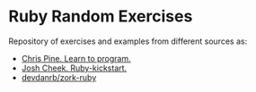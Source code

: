 Ruby Random Exercises
=====================

Repository of exercises and examples from different sources as:

- [Chris Pine. Learn to program. ](https://pine.fm/LearnToProgram/ )
- [Josh Cheek. Ruby-kickstart.](https://github.com/JoshCheek/ruby-kickstart)
- [devdanrb/zork-ruby](https://github.com/devdanrb/zork-ruby)